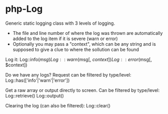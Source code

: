 php-Log
=======
Generic static logging class with 3 levels of logging.
- The file and line number of where the log was thrown are automatically added to the log item if it is severe (warn or error)
- Optionally you may pass a "context", which can be any string and is supposed to give a clue to where the sollution can be found

Log it:
Log::info($msg)
Log::warn($msg[, $context])
Log::error($msg[, $context])

Do we have any logs? Request can be filtered by type/level:
Log::has(['info'|'warn'|'error'])

Get a raw array or output directly to screen. Can be filtered by type/level:
Log::retrieve()
Log::output()

Clearing the log (can also be filtered):
Log::clear()
